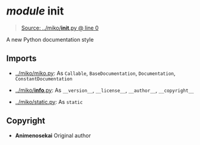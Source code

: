 # *module* **__init__**

> [Source: ../miko/__init__.py @ line 0](../miko/__init__.py#L0)

A new Python documentation style

## Imports

- [../miko/miko.py](../miko/miko.py): As `Callable`, `BaseDocumentation`, `Documentation`, `ConstantDocumentation`

- [../miko/__info__.py](../miko/__info__.py): As `__version__`, `__license__`, `__author__`, `__copyright__`

- [../miko/static.py](../miko/static.py): As `static`

## Copyright

- **Animenosekai**
Original author
